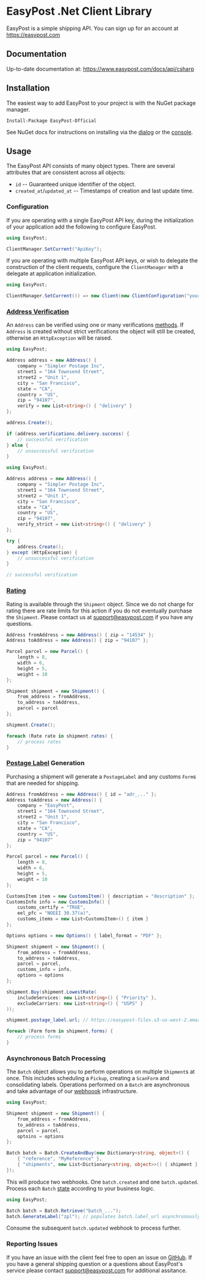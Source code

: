 # EasyPost .Net Client Library

EasyPost is a simple shipping API. You can sign up for an account at https://easypost.com

## Documentation

Up-to-date documentation at: https://www.easypost.com/docs/api/csharp

## Installation

The easiest way to add EasyPost to your project is with the NuGet package manager.

```
Install-Package EasyPost-Official
```

See NuGet docs for instructions on installing via the [dialog](http://docs.nuget.org/docs/start-here/managing-nuget-packages-using-the-dialog) or the [console](http://docs.nuget.org/docs/start-here/using-the-package-manager-console).

## Usage

The EasyPost API consists of many object types. There are several attributes that are consistent across all objects:

* `id` -- Guaranteed unique identifier of the object.
* `created_at`/`updated_at`  -- Timestamps of creation and last update time.

### Configuration

If you are operating with a single EasyPost API key, during the initialization of your application add the following to configure EasyPost.

```cs
using EasyPost;

ClientManager.SetCurrent("ApiKey");
```

If you are operating with multiple EasyPost API keys, or wish to delegate the construction of the client requests, configure the `ClientManager` with a delegate at application initialization.

```cs
using EasyPost;

ClientManager.SetCurrent(() => new Client(new ClientConfiguration("yourApiKeyHere")));
```

### [Address Verification](https://www.easypost.com/docs/api/csharp#create-and-verify-addresses)

An `Address` can be verified using one or many verifications [methods](https://www.easypost.com/docs/api/csharp#verifications-object). If `Address` is created without strict verifications the object will still be created, otherwise an `HttpException` will be raised.

```cs
using EasyPost;

Address address = new Address() {
    company = "Simpler Postage Inc",
    street1 = "164 Townsend Street",
    street2 = "Unit 1",
    city = "San Francisco",
    state = "CA",
    country = "US",
    zip = "94107",
    verify = new List<string>() { "delivery" }
};

address.Create();

if (address.verifications.delivery.success) {
    // successful verification
} else {
    // unsuccessful verification
}
```

```cs
using EasyPost;

Address address = new Address() {
    company = "Simpler Postage Inc",
    street1 = "164 Townsend Street",
    street2 = "Unit 1",
    city = "San Francisco",
    state = "CA",
    country = "US",
    zip = "94107",
    verify_strict = new List<string>() { "delivery" }
};

try {
    address.Create();
} except (HttpException) {
    // unsuccessful verification
}

// successful verification
```

### [Rating](https://www.easypost.com/docs/api/csharp#rates)

Rating is available through the `Shipment` object. Since we do not charge for rating there are rate limits for this action if you do not eventually purchase the `Shipment`. Please contact us at support@easypost.com if you have any questions.

```cs
Address fromAddress = new Address() { zip = "14534" };
Address toAddress = new Address() { zip = "94107" };

Parcel parcel = new Parcel() {
    length = 8,
    width = 6,
    height = 5,
    weight = 10
};

Shipment shipment = new Shipment() {
    from_address = fromAddress,
    to_address = toAddress,
    parcel = parcel
};

shipment.Create();

foreach (Rate rate in shipment.rates) {
    // process rates
}
```

### [Postage Label](https://www.easypost.com/docs/api/csharp#buy-a-shipment) Generation

Purchasing a shipment will generate a `PostageLabel` and any customs `Form`s that are needed for shipping.

```cs
Address fromAddress = new Address() { id = "adr_..." };
Address toAddress = new Address() {
    company = "EasyPost",
    street1 = "164 Townsend Street",
    street2 = "Unit 1",
    city = "San Francisco",
    state = "CA",
    country = "US",
    zip = "94107"
};

Parcel parcel = new Parcel() {
    length = 8,
    width = 6,
    height = 5,
    weight = 10
};

CustomsItem item = new CustomsItem() { description = "description" };
CustomsInfo info = new CustomsInfo() {
    customs_certify = "TRUE",
    eel_pfc = "NOEEI 30.37(a)",
    customs_items = new List<CustomsItem>() { item }
};

Options options = new Options() { label_format = "PDF" };

Shipment shipment = new Shipment() {
    from_address = fromAddress,
    to_address = toAddress,
    parcel = parcel,
    customs_info = info,
    options = options
};

shipment.Buy(shipment.LowestRate(
    includeServices: new List<string>() { "Priority" },
    excludeCarriers: new List<string>() { "USPS" }
));

shipment.postage_label.url; // https://easypost-files.s3-us-west-2.amazonaws.com/files/postage_label/20160826/8e77c397d47b4d088f1c684b7acd802a.png

foreach (Form form in shipment.forms) {
    // process forms
}
```

### Asynchronous Batch Processing

The `Batch` object allows you to perform operations on multiple `Shipment`s at once. This includes scheduling a `Pickup`, creating a `ScanForm` and consolidating labels. Operations performed on a `Batch` are asynchronous and take advantage of our [webhoook](https://www.easypost.com/docs/api/csharp#events) infrastructure.

```cs
using EasyPost;

Shipment shipment = new Shipment() {
    from_address = fromAddress,
    to_address = toAddress,
    parcel = parcel,
    optoins = options
};

Batch batch = Batch.CreateAndBuy(new Dictionary<string, object>() {
    { "reference", "MyReference" },
    { "shipments", new List<Dictionary<string, object>>() { shipment } }
});
```

This will produce two webhooks. One `batch.created` and one `batch.updated`. Process each `Batch` [state](https://www.easypost.com/docs/api/csharp#batch-object) according to your business logic.

```cs
using EasyPost;

Batch batch = Batch.Retrieve("batch_...");
batch.GenerateLabel("zpl"); // populates batch.label_url asynchronously
```

Consume the subsequent `batch.updated` webhook to process further.

### Reporting Issues

If you have an issue with the client feel free to open an issue on [GitHub](https://github.com/EasyPost/easypost-csharp/issues). If you have a general shipping question or a questions about EasyPost's service please contact support@easypost.com for additional assitance.
